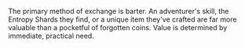 The primary method of exchange is barter. An adventurer's skill, the Entropy Shards they find, or a unique item they've crafted are far more valuable than a pocketful of forgotten coins. Value is determined by immediate, practical need.